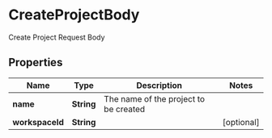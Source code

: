 

# CreateProjectBody

Create Project Request Body

## Properties

| Name | Type | Description | Notes |
|------------ | ------------- | ------------- | -------------|
|**name** | **String** | The name of the project to be created |  |
|**workspaceId** | **String** |  |  [optional] |



